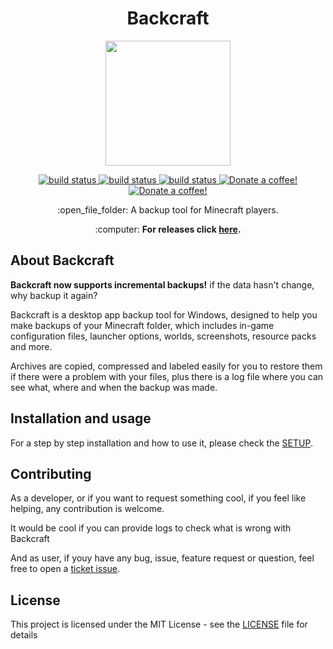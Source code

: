 <h1 align="center">Backcraft</h1>

<p align="center"><img src="http://i.imgur.com/nWswd3B.png" width="200px" height="200px" ></p>

<p align="center">
    <a href="https://travis-ci.com/emimontesdeoca/backcraft">
        <img src="https://travis-ci.org/emimontesdeoca/Backcraft.svg?branch=master"
             alt="build status">
    </a>
    <a href="https://github.com/emimontesdeoca/backcraft/releases">
        <img src="https://img.shields.io/badge/version-3.3-green.svg"
             alt="build status">
    </a>
    <a href="https://github.com/emimontesdeoca/backcraft/releases">
        <img src="https://img.shields.io/badge/Platform-Windows-blue.svg"
             alt="build status">
    </a>
    <a href="https://www.paypal.com/cgi-bin/webscr?cmd=_s-xclick&hosted_button_id=UBYQDM59B3GCC">
        <img src="https://img.shields.io/badge/Donate-PayPal-green.svg"
             alt="Donate a coffee!">
    </a>
    <a href="LICENSE">
        <img src="https://img.shields.io/github/license/mashape/apistatus.svg"
             alt="Donate a coffee!">
    </a>    
</p>

<p align="center">
:open_file_folder: A backup tool for Minecraft players.
</p>

<p align="center">
:computer: <strong>For releases click <a href="https://github.com/emimontesdeoca/Backcraft/releases">here</a>.</strong>
</p>

## About Backcraft

<b>Backcraft now supports incremental backups!</b> if the data hasn't change, why backup it again?

Backcraft is a desktop app backup tool for Windows, designed 
to help you make backups of your Minecraft folder, which includes in-game configuration files, launcher options, worlds, screenshots, resource packs and more.

Archives are copied, compressed and labeled easily for you to restore them if there were a problem with your files, plus there is a log file where you can see what, where and when the backup was made.

## Installation and usage

For a step by step installation and how to use it, please check the [SETUP](https://github.com/emimontesdeoca/Backcraft/blob/master/SETUP.md).

## Contributing

As a developer, or if you want to request something cool, if you feel like helping, any contribution is welcome. 

It would be cool if you can provide logs to check what is wrong with Backcraft

And as user, if youy have any bug, issue, feature request or question, feel free to open a [ticket issue](https://github.com/emimontesdeoca/backcraft/issues).

## License

This project is licensed under the MIT License - see the [LICENSE](LICENSE) file for details
